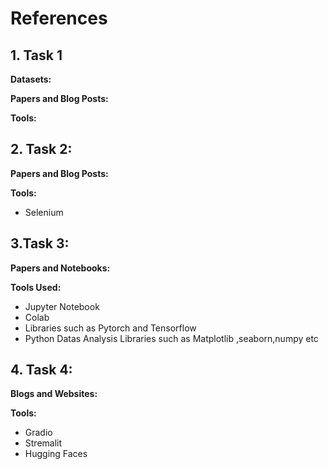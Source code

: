 # References

## 1. Task 1 
**Datasets:**

**Papers and Blog Posts:**


**Tools:**


## 2. Task 2:
**Papers and Blog Posts:**

**Tools:**
- Selenium



## 3.Task 3:
**Papers and Notebooks:**

**Tools Used:**
- Jupyter Notebook 
- Colab 
- Libraries such as Pytorch and Tensorflow 
- Python Datas Analysis Libraries such as Matplotlib ,seaborn,numpy etc

## 4. Task 4:
**Blogs and Websites:**

**Tools:**
- Gradio
- Stremalit
- Hugging Faces
